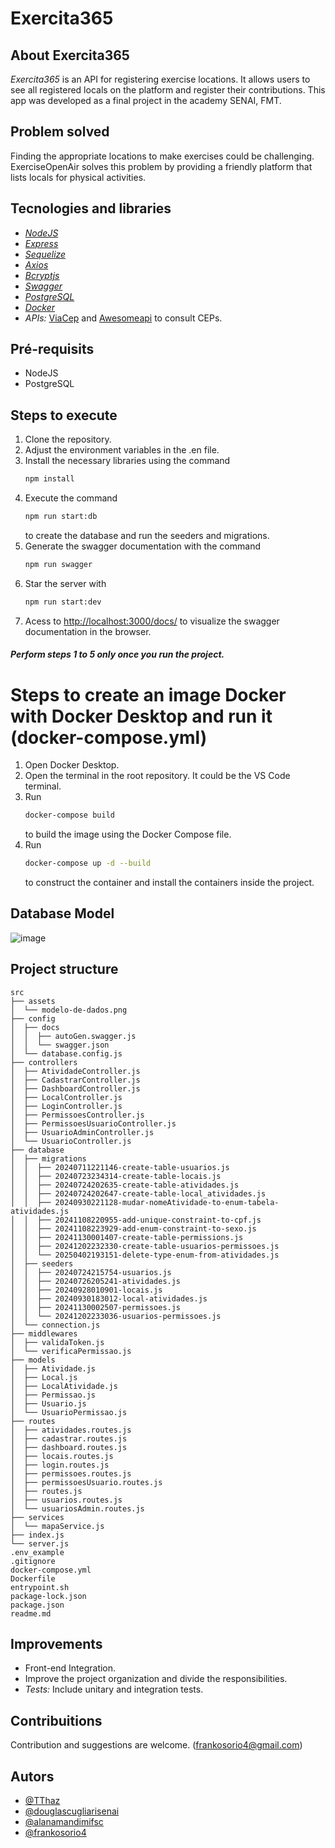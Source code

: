 # Exercita365

## About Exercita365

_Exercita365_ is an API for registering exercise locations. It allows users to see all registered locals on the platform and register their contributions. This app was developed as a final project in the academy SENAI, FMT.

## Problem solved

Finding the appropriate locations to make exercises could be challenging. ExerciseOpenAir solves this problem by providing a friendly platform that lists locals for physical activities.

## Tecnologies and libraries

- _[NodeJS](https://nodejs.org/en)_
- _[Express](https://expressjs.com/)_
- _[Sequelize](https://www.npmjs.com/package/sequelize)_
- _[Axios](https://www.npmjs.com/package/axios)_
- _[Bcryptjs](https://www.npmjs.com/package/bcryptjs)_
- _[Swagger](https://swagger.io/docs/open-source-tools/swagger-ui/development/setting-up/?sbsearch=node)_
- _[PostgreSQL](https://www.postgresql.org/)_
- _[Docker](https://www.docker.com/)_
- _APIs:_ [ViaCep](https://viacep.com.br/) and [Awesomeapi](https://docs.awesomeapi.com.br/api-cep) to consult CEPs.
  
## Pré-requisits

- NodeJS
- PostgreSQL

## Steps to execute

1. Clone the repository.
2. Adjust the environment variables in the .en file.
3. Install the necessary libraries using the command
   ```bash
   npm install
   ```
5. Execute the command
   ```bash
   npm run start:db
   ```
   to create the database and run the seeders and migrations.
7. Generate the swagger documentation with the command
   ```bash
   npm run swagger
   ```
9. Star the server with
    ```bash
   npm run start:dev
    ```
11. Acess to [http://localhost:3000/docs/](http://localhost:3000/docs/) to visualize the swagger documentation in the browser.

##### Perform steps 1 to 5 only once you run the project.

# Steps to create an image Docker with Docker Desktop and run it (docker-compose.yml)

1. Open Docker Desktop.
2. Open the terminal in the root repository. It could be the VS Code terminal.
3. Run
   ```bash
   docker-compose build
   ```
   to build the image using the Docker Compose file.
5. Run
   ```bash
   docker-compose up -d --build
   ```
   to construct the container and install the containers inside the project.
   
## Database Model
![image](https://github.com/user-attachments/assets/b1f658d2-0752-4398-9a5a-0dae03f76f5f)

<!-- ![Modelo de Dados](./src/assets/modelo-de-dados.png created in https://drawsql.app/ -->

## Project structure

```
src
├── assets
│  └── modelo-de-dados.png
├── config
│  ├── docs
│  │  ├── autoGen.swagger.js
│  │  └── swagger.json
│  └── database.config.js
├── controllers
│  ├── AtividadeController.js
│  ├── CadastrarController.js
│  ├── DashboardController.js
│  ├── LocalController.js
│  ├── LoginController.js
│  ├── PermissoesController.js
│  ├── PermissoesUsuarioController.js
│  ├── UsuarioAdminController.js
│  └── UsuarioController.js
├── database
│  ├── migrations
│  │  ├── 20240711221146-create-table-usuarios.js
│  │  ├── 20240723234314-create-table-locais.js
│  │  ├── 20240724202635-create-table-atividades.js
│  │  ├── 20240724202647-create-table-local_atividades.js
│  │  ├── 20240930221128-mudar-nomeAtividade-to-enum-tabela-atividades.js
│  │  ├── 20241108220955-add-unique-constraint-to-cpf.js
│  │  ├── 20241108223929-add-enum-constraint-to-sexo.js
│  │  ├── 20241130001407-create-table-permissions.js
│  │  ├── 20241202232330-create-table-usuarios-permissoes.js
│  │  └── 20250402193151-delete-type-enum-from-atividades.js
│  ├── seeders
│  │  ├── 20240724215754-usuarios.js
│  │  ├── 20240726205241-atividades.js
│  │  ├── 20240928010901-locais.js
│  │  ├── 20240930183012-local-atividades.js
│  │  ├── 20241130002507-permissoes.js
│  │  └── 20241202233036-usuarios-permissoes.js
│  └── connection.js
├── middlewares
│  ├── validaToken.js
│  └── verificaPermissao.js
├── models
│  ├── Atividade.js
│  ├── Local.js
│  ├── LocalAtividade.js
│  ├── Permissao.js
│  ├── Usuario.js
│  └── UsuarioPermissao.js
├── routes
│  ├── atividades.routes.js
│  ├── cadastrar.routes.js
│  ├── dashboard.routes.js
│  ├── locais.routes.js
│  ├── login.routes.js
│  ├── permissoes.routes.js
│  ├── permissoesUsuario.routes.js
│  ├── routes.js
│  ├── usuarios.routes.js
│  └── usuariosAdmin.routes.js
├── services
│  └── mapaService.js
├── index.js
└── server.js
.env_example
.gitignore
docker-compose.yml
Dockerfile
entrypoint.sh
package-lock.json
package.json
readme.md
```
<!--
## Steps to deploy in render without Docker file (Free version)

- Create the **Postgres** container. By default, render has a template to do that.
- Set all the environment variables for this container. In Hostname, set the internal hostname used by your Render services. You need to find the string between the @ and the database name in the **Internal Database URL**. Example: postgresql://username:string_1@string_2/database_name. In this case, it is the string 2.
- Create a new **Web Service** to build and deploy the api.
- Upload the GitHub project to the Render Web Service. Set the environment variables. Here we have some important cases:
  - APP_HOST=api_name.onrender.com
  - DB_HOST= string_2
  - DB_SSL= true
- Set the branch **main** to deploy.
- Set the following commands
  - Build Command ```npm install```.
  - Start Command (only first time): ```npm run swagger && npm run start:db && npm run start:prod```.
  - Start Command: ```npm run swagger && npm run start:prod```.
-->

## Improvements

- Front-end Integration.
- Improve the project organization and divide the responsibilities.
- _Tests:_ Include unitary and integration tests.

## Contribuitions

Contribution and suggestions are welcome. (frankosorio4@gmail.com)

## Autors

- [@TThaz](https://www.github.com/TThaz)
- [@douglascugliarisenai](https://www.github.com/douglascugliarisenai) 
- [@alanamandimifsc](https://www.github.com/alanamandimifsc) 
- [@frankosorio4](https://www.github.com/frankosorio4) 
